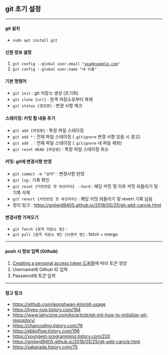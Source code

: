 ## git 초기 설정
----
#### git 설치
* <code>sudo apt install git</code>
#### 신원 정보 설정
1. <code>git config --global user.email "you@example.com"</code>
2. <code>git config --global user.name "내 이름"</code>

#### 기본 명령어
* <code>git init</code> : git 저장소 생성 (초기화)
* <code>git clone {url}</code> : 원격 저장소로부터 복제
* <code>git status {경로명}</code> : 변경 사항 체크

#### 스테이징: 커밋 할 내용 추가

* <code>git add {파일명}</code> : 특정 파일 스테이징
* <code>git add *</code> : 전체 파일 스테이징 (<code>.gitignore</code> 변경 사항 있을 시 경고)
* <code>git add .</code> : 전체 파일 스테이징 (<code>.gitignore</code> 내 파일 제외)
* <code>git reset HEAD {파일명}</code> : 특정 파일 스테이징 취소

#### 커밋: git에 변경사항 반영
* <code>git commit -m "요약"</code> : 변경사항 반영
* <code>git log</code> : 기록 확인
* <code>git reset {커밋번호 첫 여섯자리} --hard</code> : 해당 커밋 및 이후 커밋 되돌리기 및 기록 삭제
* <code>git revert {커밋번호 첫 여섯자리}</code> : 해당 커밋 되돌리기 및 revert 기록 남음
* 정리 링크 : https://gmlwjd9405.github.io/2018/05/25/git-add-cancle.html

#### 변경사항 가져오기
* <code>git fetch {원격 저장소 명}</code> : 
* <code>git pull {원격 저장소 명} {브랜치 명}</code> : fetch + merge
----
#### push 시 정보 입력 (Github)
1. [Creating a personal access token 도움말](https://docs.github.com/en/authentication/keeping-your-account-and-data-secure/creating-a-personal-access-token)에 따라 토큰 생성
2. Username에 Github ID 입력
3. Password에 토큰 입력

----
#### 참고 링크
- https://github.com/jeonghwan-kim/git-usage
- https://hyeo-noo.tistory.com/184
- https://www.lainyzine.com/ko/article/git-init-how-to-initialize-git-repository/
- https://chancoding.tistory.com/76
- https://ebbnflow.tistory.com/196
- https://youngest-programming.tistory.com/220
- https://gmlwjd9405.github.io/2018/05/25/git-add-cancle.html
- https://sabarada.tistory.com/75
